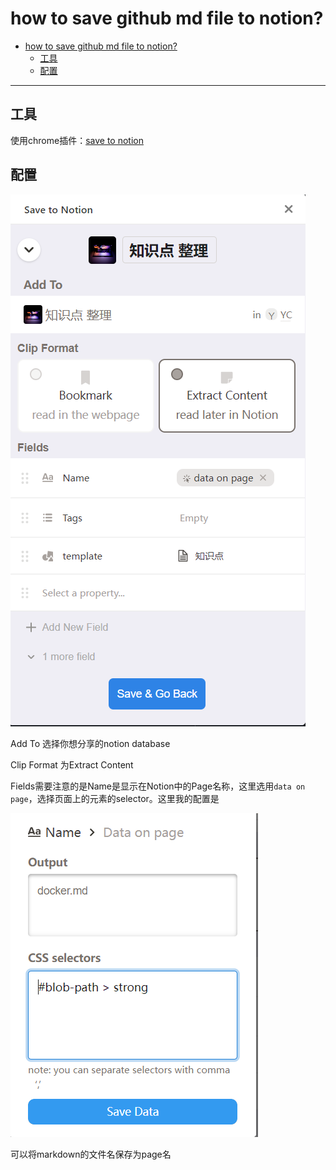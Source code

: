 # how to save github md file to notion?

- [how to save github md file to notion?](#how-to-save-github-md-file-to-notion)
  - [工具](#工具)
  - [配置](#配置)

---

## 工具

使用chrome插件：[save to notion](https://chrome.google.com/webstore/detail/save-to-notion/ldmmifpegigmeammaeckplhnjbbpccmm)

## 配置

![图 1](asset_IMG/%20save%20things%20from%20github%20to%20notion/IMG_20221205-204048672.png)  

Add To 选择你想分享的notion database

Clip Format 为Extract Content

Fields需要注意的是Name是显示在Notion中的Page名称，这里选用`data on page`，选择页面上的元素的selector。这里我的配置是

![图 2](asset_IMG/%20save%20things%20from%20github%20to%20notion/IMG_20221205-204331549.png)  

可以将markdown的文件名保存为page名
